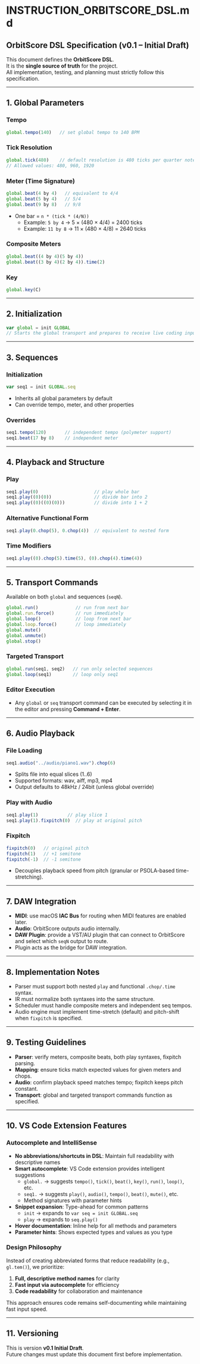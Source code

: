# INSTRUCTION_ORBITSCORE_DSL.md

## OrbitScore DSL Specification (v0.1 – Initial Draft)

This document defines the **OrbitScore DSL**.  
It is the **single source of truth** for the project.  
All implementation, testing, and planning must strictly follow this specification.

---

## 1. Global Parameters

### Tempo
```js
global.tempo(140)   // set global tempo to 140 BPM
```

### Tick Resolution
```js
global.tick(480)    // default resolution is 480 ticks per quarter note
// Allowed values: 480, 960, 1920
```

### Meter (Time Signature)
```js
global.beat(4 by 4)   // equivalent to 4/4
global.beat(5 by 4)   // 5/4
global.beat(9 by 8)   // 9/8
```
- One bar = `n * (tick * (4/N))`
  - Example: `5 by 4` → 5 × (480 × 4/4) = 2400 ticks  
  - Example: `11 by 8` → 11 × (480 × 4/8) = 2640 ticks  

### Composite Meters
```js
global.beat((4 by 4)(5 by 4))  
global.beat((3 by 4)(2 by 4)).time(2)
```

### Key
```js
global.key(C)
```

---

## 2. Initialization

```js
var global = init GLOBAL
// Starts the global transport and prepares to receive live coding input
```

---

## 3. Sequences

### Initialization
```js
var seq1 = init GLOBAL.seq
```
- Inherits all global parameters by default
- Can override tempo, meter, and other properties

### Overrides
```js
seq1.tempo(120)       // independent tempo (polymeter support)
seq1.beat(17 by 8)    // independent meter
```

---

## 4. Playback and Structure

### Play
```js
seq1.play(0)                     // play whole bar
seq1.play((0)(0))                // divide bar into 2
seq1.play((0)((0)(0)))           // divide into 1 + 2
```

### Alternative Functional Form
```js
seq1.play(0.chop(5), 0.chop(4))  // equivalent to nested form
```

### Time Modifiers
```js
seq1.play((0).chop(5).time(5), (0).chop(4).time(4))
```

---

## 5. Transport Commands

Available on both `global` and sequences (`seqN`).

```js
global.run()              // run from next bar
global.run.force()        // run immediately
global.loop()             // loop from next bar
global.loop.force()       // loop immediately
global.mute()
global.unmute()
global.stop()
```

### Targeted Transport
```js
global.run(seq1, seq2)   // run only selected sequences
global.loop(seq1)        // loop only seq1
```

### Editor Execution
- Any `global` or `seq` transport command can be executed by selecting it in the editor and pressing **Command + Enter**.

---

## 6. Audio Playback

### File Loading
```js
seq1.audio("../audio/piano1.wav").chop(6)
```
- Splits file into equal slices (1..6)
- Supported formats: wav, aiff, mp3, mp4
- Output defaults to 48kHz / 24bit (unless global override)

### Play with Audio
```js
seq1.play(1)           // play slice 1
seq1.play(1).fixpitch(0)  // play at original pitch
```

### Fixpitch
```js
fixpitch(0)   // original pitch
fixpitch(1)   // +1 semitone
fixpitch(-1)  // -1 semitone
```
- Decouples playback speed from pitch (granular or PSOLA-based time-stretching).

---

## 7. DAW Integration

- **MIDI**: use macOS **IAC Bus** for routing when MIDI features are enabled later.  
- **Audio**: OrbitScore outputs audio internally.  
- **DAW Plugin**: provide a VST/AU plugin that can connect to OrbitScore and select which `seqN` output to route.  
- Plugin acts as the bridge for DAW integration.

---

## 8. Implementation Notes

- Parser must support both nested `play` and functional `.chop/.time` syntax.  
- IR must normalize both syntaxes into the same structure.  
- Scheduler must handle composite meters and independent seq tempos.  
- Audio engine must implement time-stretch (default) and pitch-shift when `fixpitch` is specified.  

---

## 9. Testing Guidelines

- **Parser**: verify meters, composite beats, both play syntaxes, fixpitch parsing.  
- **Mapping**: ensure ticks match expected values for given meters and chops.  
- **Audio**: confirm playback speed matches tempo; fixpitch keeps pitch constant.  
- **Transport**: global and targeted transport commands function as specified.

---

## 10. VS Code Extension Features

### Autocomplete and IntelliSense

- **No abbreviations/shortcuts in DSL**: Maintain full readability with descriptive names
- **Smart autocomplete**: VS Code extension provides intelligent suggestions
  - `global.` → suggests `tempo()`, `tick()`, `beat()`, `key()`, `run()`, `loop()`, etc.
  - `seq1.` → suggests `play()`, `audio()`, `tempo()`, `beat()`, `mute()`, etc.
  - Method signatures with parameter hints
- **Snippet expansion**: Type-ahead for common patterns
  - `init` → expands to `var seq = init GLOBAL.seq`
  - `play` → expands to `seq.play()`
- **Hover documentation**: Inline help for all methods and parameters
- **Parameter hints**: Shows expected types and values as you type

### Design Philosophy

Instead of creating abbreviated forms that reduce readability (e.g., `gl.tem()`), we prioritize:
1. **Full, descriptive method names** for clarity
2. **Fast input via autocomplete** for efficiency
3. **Code readability** for collaboration and maintenance

This approach ensures code remains self-documenting while maintaining fast input speed.

---

## 11. Versioning

This is version **v0.1 Initial Draft**.  
Future changes must update this document first before implementation.
